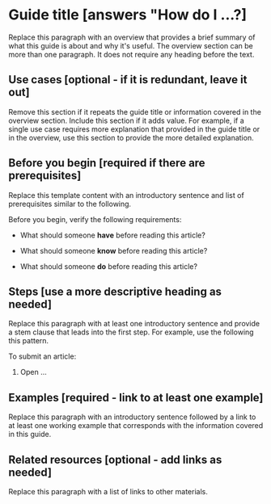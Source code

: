 # Guide title [answers "How do I ...?]

Replace this paragraph with an overview that provides a brief summary of what this guide is about and why it's useful.
The overview section can be more than one paragraph. It does not require any heading before the text.

## Use cases [optional - if it is redundant, leave it out]

Remove this section if it repeats the guide title or information covered in the overview section. Include this section if it adds value. For example, if a single use case requires more explanation that provided in the guide title or in the overview, use this section to provide the more detailed explanation.

## Before you begin [required if there are prerequisites]

Replace this template content with an introductory sentence and list of prerequisites similar to the following.

Before you begin, verify the following requirements:

- What should someone **have** before reading this article?

- What should someone **know** before reading this article?

- What should someone **do** before reading this article?

## Steps [use a more descriptive heading as needed]

Replace this paragraph with at least one introductory sentence and provide a stem clause that leads into the first step. For example, use the following this pattern.

To submit an article:

1. Open ...

## Examples [required - link to at least one example]

Replace this paragraph with an introductory sentence followed by a link to at least one working example that corresponds with the information covered in this guide.

## Related resources [optional - add links as needed]

Replace this paragraph with a list of links to other materials.

